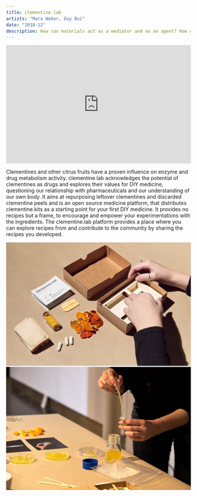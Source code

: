 ```yaml
---
title: clementine.lab
artists: "Mara Weber, Duy Bui"
date: "2018-12"
description: How can materials act as a mediator and as an agent? How can we through DIY medicine and biodesign take care of ourselves? How can we recognise and observe existing structures and systems, learn from them and derive our own interpretation from them?
---
```

<div class="full">

<div style="padding:56.25% 0 4vw 0;position:relative;"><iframe src="https://player.vimeo.com/video/407826074?color=ff0000&title=0&byline=0&portrait=0" style="position:absolute;top:0;left:0;width:100%;height:100%;" frameborder="0" allow="autoplay; fullscreen" allowfullscreen></iframe></div><script src="https://player.vimeo.com/api/player.js"></script>

</div>

Clementines and other citrus fruits have a proven influence on enzyme and drug metabolism activity. clementine.lab acknowledges the potential of clementines as drugs and explores their values for DIY medicine, questioning our relationship with pharmaceuticals and our understanding of our own body. It aims at repurposing leftover clementines and discarded clementine peels and is an open source medicine platform, that distributes clementine.kits as a starting point for your first DIY medicine. It provides no recipes but a frame, to encourage and empower your experimentations with the ingredients. The clementine.lab platform provides a place where you can explore recipes from and contribute to the community by sharing the recipes you developed.

<div class="full">

![](./cl-2.jpg)
![](./cl-7.jpg)

</div>
